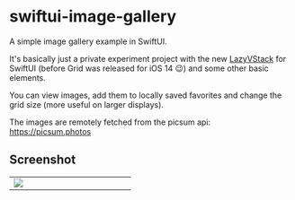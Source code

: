 # swiftui-image-gallery
A simple image gallery example in SwiftUI.

It's basically just a private experiment project with the new [LazyVStack](https://developer.apple.com/documentation/swiftui/lazyvstack) for SwiftUI (before Grid was released for iOS 14 😉) and some other basic elements. 

You can view images, add them to locally saved favorites and change the grid size (more useful on larger displays). 

The images are remotely fetched from the picsum api: https://picsum.photos

## Screenshot
<table border="0">
  <tr>
    <td valign="top" width="200">
      <img src="http://cdn.seriousmonkey.de/github/sanzaru/ImageGallery/IMG_0125.PNG">
    </td>
  </tr>
</table>
